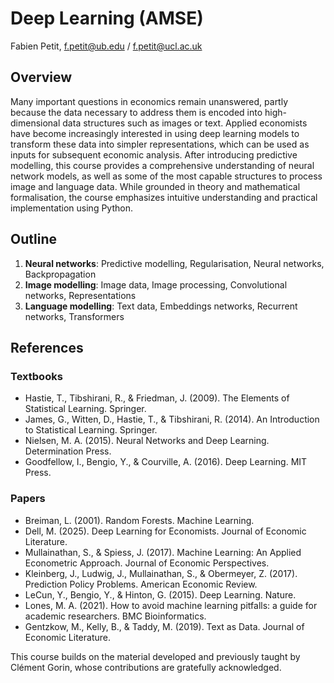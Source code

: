 # Deep Learning (AMSE)

Fabien Petit, f.petit@ub.edu / f.petit@ucl.ac.uk

## Overview

Many important questions in economics remain unanswered, partly because the data necessary to address them is encoded into high-dimensional data structures such as images or text. Applied economists have become increasingly interested in using deep learning models to transform these data into simpler representations, which can be used as inputs for subsequent economic analysis. After introducing predictive modelling, this course provides a comprehensive understanding of neural network models, as well as some of the most capable structures to process image and language data. While grounded in theory and mathematical formalisation, the course emphasizes intuitive understanding and practical implementation using Python.

## Outline

1. **Neural networks**: Predictive modelling, Regularisation, Neural networks, Backpropagation  
2. **Image modelling**: Image data, Image processing, Convolutional networks, Representations  
3. **Language modelling**: Text data, Embeddings networks, Recurrent networks, Transformers 

## References

### Textbooks

- Hastie, T., Tibshirani, R., & Friedman, J. (2009). The Elements of Statistical Learning. Springer.
- James, G., Witten, D., Hastie, T., & Tibshirani, R. (2014). An Introduction to Statistical Learning. Springer.
- Nielsen, M. A. (2015). Neural Networks and Deep Learning. Determination Press.
- Goodfellow, I., Bengio, Y., & Courville, A. (2016). Deep Learning. MIT Press.

### Papers

- Breiman, L. (2001). Random Forests. Machine Learning.
- Dell, M. (2025). Deep Learning for Economists. Journal of Economic Literature.
- Mullainathan, S., & Spiess, J. (2017). Machine Learning: An Applied Econometric Approach. Journal of Economic Perspectives.
- Kleinberg, J., Ludwig, J., Mullainathan, S., & Obermeyer, Z. (2017). Prediction Policy Problems. American Economic Review.
- LeCun, Y., Bengio, Y., & Hinton, G. (2015). Deep Learning. Nature.
- Lones, M. A. (2021). How to avoid machine learning pitfalls: a guide for academic researchers. BMC Bioinformatics.
- Gentzkow, M., Kelly, B., & Taddy, M. (2019). Text as Data. Journal of Economic Literature.

This course builds on the material developed and previously taught by Clément Gorin, whose contributions are gratefully acknowledged.

